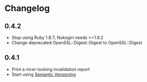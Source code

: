 # Changelog

## 0.4.2

* Stop using Ruby 1.8.7; Nokogiri needs >=1.9.2
* Change deprecated OpenSSL::Digest::Digest to OpenSSL::Digest 

## 0.4.1

* Print a nicer-looking invalidation report
* Start using [Semantic Versioning](http://semver.org/)
